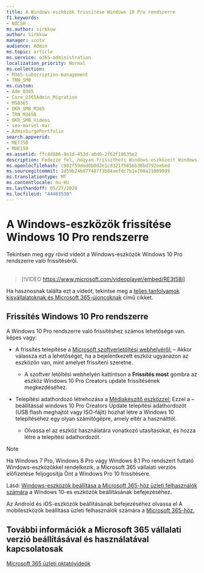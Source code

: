 ```yaml
---
title: A Windows-eszközök frissítése Windows 10 Pro rendszerre
f1.keywords:
- NOCSH
ms.author: sirkkuw
author: Sirkkuw
manager: scotv
audience: Admin
ms.topic: article
ms.service: o365-administration
localization_priority: Normal
ms.collection:
- M365-subscription-management
- TRN_SMB
ms.custom:
- Adm_O365
- Core_O365Admin_Migration
- MSB365
- OKR_SMB_M365
- TRN_M365B
- OKR_SMB_Videos
- seo-marvel-mar
- AdminSurgePortfolio
search.appverid:
- MET150
- MOE150
ms.assetid: ffc4d886-9e1d-453d-a0d0-2f62f18635e2
description: Fedezze fel, hogyan frissítheti Windows-eszközeit Windows 10 Pro rendszerre, hogy fejlettebb biztonsági és üzleti hálózati funkciókat használhasson.
ms.openlocfilehash: c982f59ded0b0d2e1cd321f5856b38bd792eebed
ms.sourcegitcommit: 2d59b24b877487f3b84aefdc7b1e200a21009999
ms.translationtype: MT
ms.contentlocale: hu-HU
ms.lasthandoff: 05/27/2020
ms.locfileid: "44403530"
---
```

# <a name="upgrade-windows-devices-to-windows-10-pro"></a>A Windows-eszközök frissítése Windows 10 Pro rendszerre

Tekintsen meg egy rövid videót a Windows-eszközök Windows 10 Pro rendszerre való frissítéséről.<br><br>

> [!VIDEO https://www.microsoft.com/videoplayer/embed/RE3t58j] 

Ha hasznosnak találta ezt a videót, tekintse meg a [teljes tanfolyamok kisvállalatoknak és Microsoft 365-újoncoknak](https://support.office.com/article/6ab4bbcd-79cf-4000-a0bd-d42ce4d12816) című cikket.

## <a name="upgrade-to-windows-10-pro"></a>Frissítés Windows 10 Pro rendszerre
  
A Windows 10 Pro rendszerre való frissítéshez számos lehetősége van. képes vagy:
    
- A frissítés telepítése a [Microsoft szoftverletöltési webhelyéről:](https://go.microsoft.com/fwlink/?LinkID=836951 ) &ndash; Akkor válassza ezt a lehetőséget, ha a bejelentkezett eszköz ugyanazon az eszközön van, mint amelyet frissíteni szeretne. 

    - A szoftver letöltési webhelyén kattintson a **Frissítés most** gombra az eszköz Windows 10 Pro Creators update frissítésének megkezdéséhez. 
    
- Telepítési adathordozó létrehozása a [Médiakészítő eszközzel:](https://go.microsoft.com/fwlink/?LinkID=836960) Ezzel a &ndash; beállítással windows 10 Pro Creators Update telepítési adathordozót (USB flash meghajtót vagy ISO-fájlt) hozhat létre a Windows 10 telepítéséhez egy olyan számítógépre, amely eltér a használttól.

    - Olvassa el az eszköz használatára vonatkozó utasításokat, és hozza létre a telepítési adathordozót. 

> [!NOTE]
> Ha Windows 7 Pro, Windows 8 Pro vagy Windows 8.1 Pro rendszert futtató Windows-eszközökkel rendelkezik, a Microsoft 365 vállalati verziós előfizetése feljogosítja Önt a Windows Pro 10 frissítésére.
    
Lásd: [Windows-eszközök beállítása a Microsoft 365-höz üzleti felhasználók számára](set-up-windows-devices.md) a Windows 10-es eszközök beállításának befejezéséhez. 
  
Az Android és iOS-eszközök beállításának befejezéséhez olvassa el A mobileszközök beállítása üzleti felhasználók számára a [Microsoft 365-höz.](set-up-mobile-devices.md) 
  
## <a name="for-more-on-setting-up-and-using-microsoft-365-for-business"></a>További információk a Microsoft 365 vállalati verzió beállításával és használatával kapcsolatosak

[Microsoft 365 üzleti oktatóvideók](https://support.office.com/article/6ab4bbcd-79cf-4000-a0bd-d42ce4d12816)
